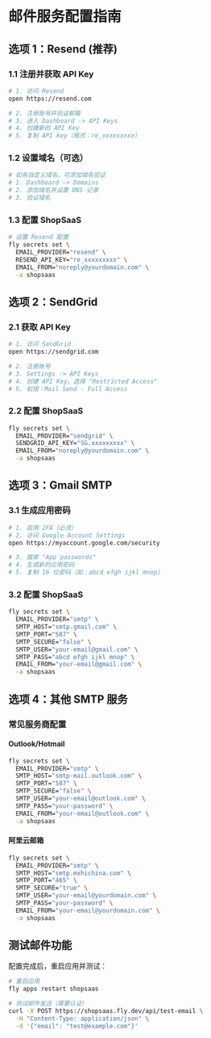 # 邮件服务配置指南

## 选项 1：Resend (推荐)

### 1.1 注册并获取 API Key
```bash
# 1. 访问 Resend
open https://resend.com

# 2. 注册账号并验证邮箱
# 3. 进入 Dashboard -> API Keys
# 4. 创建新的 API Key
# 5. 复制 API key（格式：re_xxxxxxxxx）
```

### 1.2 设置域名（可选）
```bash
# 如有自定义域名，可添加域名验证
# 1. Dashboard -> Domains
# 2. 添加域名并设置 DNS 记录
# 3. 验证域名
```

### 1.3 配置 ShopSaaS
```bash
# 设置 Resend 配置
fly secrets set \
  EMAIL_PROVIDER="resend" \
  RESEND_API_KEY="re_xxxxxxxxx" \
  EMAIL_FROM="noreply@yourdomain.com" \
  -a shopsaas
```

## 选项 2：SendGrid

### 2.1 获取 API Key
```bash
# 1. 访问 SendGrid
open https://sendgrid.com

# 2. 注册账号
# 3. Settings -> API Keys
# 4. 创建 API Key，选择 "Restricted Access"
# 5. 权限：Mail Send - Full Access
```

### 2.2 配置 ShopSaaS
```bash
fly secrets set \
  EMAIL_PROVIDER="sendgrid" \
  SENDGRID_API_KEY="SG.xxxxxxxxx" \
  EMAIL_FROM="noreply@yourdomain.com" \
  -a shopsaas
```

## 选项 3：Gmail SMTP

### 3.1 生成应用密码
```bash
# 1. 启用 2FA（必须）
# 2. 访问 Google Account Settings
open https://myaccount.google.com/security

# 3. 搜索 "App passwords"
# 4. 生成新的应用密码
# 5. 复制 16 位密码（如：abcd efgh ijkl mnop）
```

### 3.2 配置 ShopSaaS
```bash
fly secrets set \
  EMAIL_PROVIDER="smtp" \
  SMTP_HOST="smtp.gmail.com" \
  SMTP_PORT="587" \
  SMTP_SECURE="false" \
  SMTP_USER="your-email@gmail.com" \
  SMTP_PASS="abcd efgh ijkl mnop" \
  EMAIL_FROM="your-email@gmail.com" \
  -a shopsaas
```

## 选项 4：其他 SMTP 服务

### 常见服务商配置

#### Outlook/Hotmail
```bash
fly secrets set \
  EMAIL_PROVIDER="smtp" \
  SMTP_HOST="smtp-mail.outlook.com" \
  SMTP_PORT="587" \
  SMTP_SECURE="false" \
  SMTP_USER="your-email@outlook.com" \
  SMTP_PASS="your-password" \
  EMAIL_FROM="your-email@outlook.com" \
  -a shopsaas
```

#### 阿里云邮箱
```bash
fly secrets set \
  EMAIL_PROVIDER="smtp" \
  SMTP_HOST="smtp.mxhichina.com" \
  SMTP_PORT="465" \
  SMTP_SECURE="true" \
  SMTP_USER="your-email@yourdomain.com" \
  SMTP_PASS="your-password" \
  EMAIL_FROM="your-email@yourdomain.com" \
  -a shopsaas
```

## 测试邮件功能

配置完成后，重启应用并测试：

```bash
# 重启应用
fly apps restart shopsaas

# 测试邮件发送（需要认证）
curl -X POST https://shopsaas.fly.dev/api/test-email \
  -H "Content-Type: application/json" \
  -d '{"email": "test@example.com"}'
```